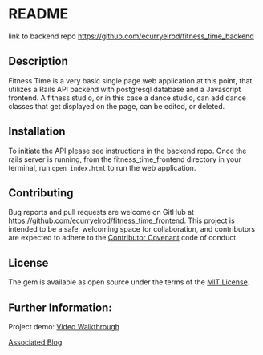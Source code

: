 # README
link to backend repo https://github.com/ecurryelrod/fitness_time_backend 

## Description
Fitness Time is a very basic single page web application at this point, that utilizes a Rails API backend with postgresql database and a Javascript frontend. A fitness studio, or in this case a dance studio, can add dance classes that get displayed on the page, can be edited, or deleted. 

## Installation
To initiate the API please see instructions in the backend repo. Once the rails server is running, from the fitness_time_frontend directory in your terminal, run `open index.html` to run the web application. 

## Contributing
Bug reports and pull requests are welcome on GitHub at https://github.com/ecurryelrod/fitness_time_frontend. This project is intended to be a safe, welcoming space for collaboration, and contributors are expected to adhere to the [Contributor Covenant](http://contributor-covenant.org) code of conduct.

## License

The gem is available as open source under the terms of the [MIT License](https://opensource.org/licenses/MIT).

## Further Information:

Project demo:
[Video Walkthrough](https://www.youtube.com/watch?v=aFeOXhzG8Hw)

[Associated Blog](https://ecurryelrod.medium.com/javascript-rails-api-my-journey-255e92a18ee3)